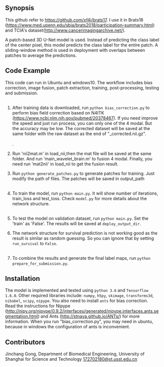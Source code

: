 ## Synopsis

This github refer to https://github.com/xf4j/brats17. I use it in Brats18 (https://www.med.upenn.edu/sbia/brats2018/participation-summary.html) and TCIA's dataset(http://www.cancerimagingarchive.net/).

A patch-based 3D U-Net model is used. Instead of predicting the class label of the center pixel, this model predicts the class label for the entire patch. A sliding-window method is used in deployment with overlaps between patches to average the predictions.

## Code Example

This code can run in Ubuntu and windows10.
The workflow includes bias correction, image fusion, patch extraction, training, post-processing, testing and submission.</br></br>

1. After training data is downloaded, run `python bias_correction.py` to perform bias field correction based on N4ITK (https://www.ncbi.nlm.nih.gov/pubmed/20378467). 
If you need improve the speed and just run process, you can only one of the 4 modal. But the accuracy may be low. The corrected dataset will be saved at the same folder with the raw dataset as the end of "_corrected.nii.gz". </br></br>.

2. Run 'nii2mat.m' in load_nii,then the mat file will be saved at the same folder. And run 'main_wavelet_brain.m' to fusion 4 modal. Finally, you need run 'mat2nii' in load_nii to get the fusion result.

3. Run `python generate_patches.py` to generate patches for training. Just modify the path of files. The patches will be saved in output_path</br></br>

4. To train the model, run `python main.py`. It will show number of iterations, train_loss and test_loss. 
Check `model.py` for more details about the network structure.<br/></br>

5. To test the model on validation dataset, run `python main.py`. Set the 'train' as 'False'. The results will be saved at `deploy_output_dir`. 

6. The network structure for survival prediction is not working good as the result is similar as random guessing. So you can ignore that by setting `run_survival` to `False`.<br/></br>

7. To combine the results and generate the final label maps, run `python prepare_for_submission.py`.

## Installation

The model is implemented and tested using `python 3.6` and `Tensorflow 1.6.0`.
Other required libraries include: `numpy`, `h5py`, `skimage`, `transforms3d`, `nibabel`, `scipy`, `nipype`. You also need to install `ants` for bias correction. Read the instructions for Nipype (http://nipy.org/nipype/0.9.2/interfaces/generated/nipype.interfaces.ants.segmentation.html) and Ants (http://stnava.github.io/ANTs/) for more information. When you run "bias_correction.py", you may need in ubuntu, because in windows the configuration of ants is inconvenient.

## Contributors

Jinchang Gong, Department of Biomedical Engineering, University of Shanghai for Science and Technology
172702180@st.usst.edu.cn
